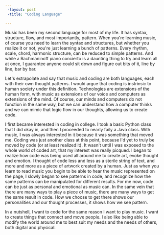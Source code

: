 ```yaml
---
 -layout: post
 -title: "Coding Language"
 
---
```


Music has been my second language for most of my life. It has syntax, structure, flow, and most importantly, pattern. When you're learning music, of course you need to learn the syntax and structures, but whether you realize it or not, you're just learning a bunch of patterns. Every rhythm, scale, chord, harmonic structure, can be reduced to simple patterns. And while a Rachmaninoff piano concierto is a daunting thing to try and learn all at once, I guarantee anyone could sit down and figure out bits of it, line by line, bar by bar. 

Let's extrapolate and say that music and coding are both languages, each with their own thought patterns. I would argue that coding is instrinsic to human society under this definition. Technologies are extensions of the human form, with music as extensions of our voice and computers as extensions of the mind. Of course, our minds and computers do not function in the same way, but we can understand how a computer thinks and we can mimic that logic flow in our thoughts, allowing us to create code. 

I first became interested in coding in college. I took a basic Python class that I did okay in, and then I proceeded to nearly faily a Java class. With music, I was always interested in it because it was something that moved me. Coding was just another class at this point, because I'd yet to truly be moved by code (or at least realized it). It wasn't until I was exposed to the whole world of coded art, that my interest was really picqued. I began to realize how code was being used all around me to create art, evoke thought and emotion. I thought of code less and less as a sterile string of text, and more and more as a piece of artwork created by a human. Just as when you learn to read music you begin to be able to hear the music represented on the page, I slowly began to see patterns in code, and recognize how the same patterns can be manipulated for different results. For me now, code can be just as personal and emotional as music can. In the same vein that there are many ways to play a piece of music, there are many ways to get the same result in code. How we choose to get there shows our personalities and our thought processes, it shows how we see pattern. 

In a nutshell, I want to code for the same reason I want to play music. I want to create things that connect and move people. I also like being able to modify the world around me to best suit my needs and the needs of others, both digital and physical.
